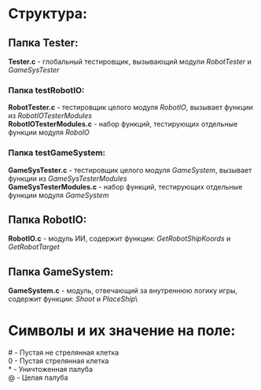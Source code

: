 # Структура:
## Папка Tester:
**Tester.c** - глобальный тестировщик, вызывающий модули *RobotTester* и *GameSysTester*
### Папка testRobotIO:
**RobotTester.c** - тестировщик целого модуля *RobotIO*, вызывает функции из *RobotIOTesterModules*  
**RobotIOTesterModules.c** - набор функций, тестирующих отдельные функции модуля *RoboIO*  
### Папка testGameSystem:
**GameSysTester.c** - тестировщик целого модуля *GameSystem*, вызывает функции из *GameSysTesterModules*  
**GameSysTesterModules.c** - набор функций, тестирующих отдельные функции модуля *GameSystem* 
## Папка RobotIO:
**RobotIO.c** - модуль ИИ, содержит функции: *GetRobotShipKoords* и *GetRobotTarget*
## Папка GameSystem:
**GameSystem.c** - модуль, отвечающий за внутреннюю логику игры, содержит функции: *Shoot* и *PlaceShip*\
# Символы и их значение на поле:
\# - Пустая не стрелянная клетка\
0 - Пустая стрелянная клетка\
\* - Уничтоженная палуба\
@ - Целая палуба